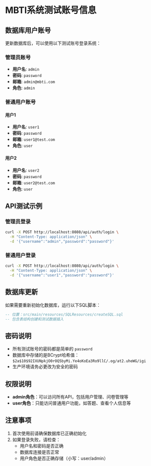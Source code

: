 # MBTI系统测试账号信息

## 数据库用户账号

更新数据库后，可以使用以下测试账号登录系统：

### 管理员账号
- **用户名**: `admin`
- **密码**: `password`
- **邮箱**: `admin@mbti.com`
- **角色**: `admin`

### 普通用户账号

#### 用户1
- **用户名**: `user1`  
- **密码**: `password`
- **邮箱**: `user1@test.com`
- **角色**: `user`

#### 用户2
- **用户名**: `user2`
- **密码**: `password`
- **邮箱**: `user2@test.com`
- **角色**: `user`

## API测试示例

### 管理员登录
```bash
curl -X POST http://localhost:8080/api/auth/login \
  -H "Content-Type: application/json" \
  -d '{"username":"admin","password":"password"}'
```

### 普通用户登录
```bash
curl -X POST http://localhost:8080/api/auth/login \
  -H "Content-Type: application/json" \
  -d '{"username":"user1","password":"password"}'
```

## 数据库更新

如果需要重新初始化数据库，运行以下SQL脚本：
```sql
-- 位置：src/main/resources/SQLResources/createSQL.sql
-- 包含表结构创建和测试数据插入
```

## 密码说明

- 所有测试账号的密码都是简单的 `password`
- 数据库中存储的是BCrypt哈希值：`$2a$10$92IXUNpkjO0rOQ5byMi.Ye4oKoEa3Ro9llC/.og/at2.uheWG/igi`
- 生产环境请务必更改为安全的密码

## 权限说明

- **admin角色**：可以访问所有API，包括用户管理、问卷管理等
- **user角色**：只能访问普通用户功能，如答题、查看个人信息等

## 注意事项

1. 首次使用前请确保数据库已正确初始化
2. 如果登录失败，请检查：
   - 用户名和密码是否正确
   - 数据库连接是否正常
   - 用户角色是否正确存储（小写：user/admin）
